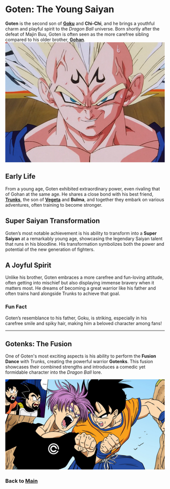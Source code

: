 # Goten: The Young Saiyan

**Goten** is the second son of **[Goku](goku.md)** and **Chi-Chi**, and he brings a youthful charm and playful spirit to the *Dragon Ball* universe. Born shortly after the defeat of Majin Buu, Goten is often seen as the more carefree sibling compared to his older brother, **[Gohan](gohan.md)**.
![alt text](image.png)

## Early Life

From a young age, Goten exhibited extraordinary power, even rivaling that of Gohan at the same age. He shares a close bond with his best friend, **[Trunks](Vegeta/Trunks.md)**, the son of **[Vegeta](Vegeta/vegeta.md)** and **Bulma**, and together they embark on various adventures, often training to become stronger.

## Super Saiyan Transformation

Goten’s most notable achievement is his ability to transform into a **Super Saiyan** at a remarkably young age, showcasing the legendary Saiyan talent that runs in his bloodline. His transformation symbolizes both the power and potential of the new generation of fighters.

## A Joyful Spirit

Unlike his brother, Goten embraces a more carefree and fun-loving attitude, often getting into mischief but also displaying immense bravery when it matters most. He dreams of becoming a great warrior like his father and often trains hard alongside Trunks to achieve that goal.

### Fun Fact

Goten’s resemblance to his father, Goku, is striking, especially in his carefree smile and spiky hair, making him a beloved character among fans!

---

## Gotenks: The Fusion

One of Goten's most exciting aspects is his ability to perform the **Fusion Dance** with Trunks, creating the powerful warrior **Gotenks**. This fusion showcases their combined strengths and introduces a comedic yet formidable character into the *Dragon Ball* lore.

![alt text](image-6.png)


### Back to **[Main](mainfile.md)**











